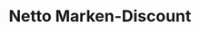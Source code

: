 ---
title: "Netto Marken-Discount"
url: /neustadt-b-coburg/netto-marken-discount-austrasse/
shop: Supermarkt
---